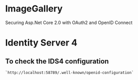 # ImageGallery
Securing Asp.Net Core 2.0 with OAuth2 and OpenID Connect

# Identity Server 4
 ## To check the IDS4 configuration
    `http://localhost:58789/.well-known/openid-configuration`
